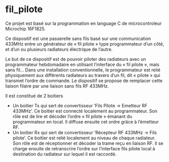 # fil_pilote
Ce projet est basé sur la programmation en language C de microcontroleur Microchip 16F1825.

Ce dispositif est une passerelle sans fils basé sur une communication 433MHz entre un générateur 
de « fil pilote »  type programmateur d’un côté, et d’un ou plusieurs radiateurs électrique de
 l’autre.
 
Le but de ce dispositif est de pouvoir piloter des radiateurs avec un programmateur hebdomadaire 
en utilisant l’interface du « fil pilote », mais sans fil...
Dans une installation conventionnelle, le programmateur est relié physiquement aux différents radiateurs
au travers d’un fil, dit « pilote » qui transmet l’ordre de commande. Le dispositif se propose de remplacer
cette liaison filaire par une liaison sans fils RF 433MHz.

 Il est constitué de 2 boitiers 
-	Un boitier Tx qui sert de convertisseur ‘Fils Pilote -> Emetteur RF 433MHz’. Ce boitier est connecté
  localement au programmateur. Son rôle est de lire et décoder l’ordre « fil pilote » émanant  du 
  programmateur en local. Il diffuse ensuite cet ordre grâce à l’émetteur RF.
-	Un boitier Rx qui sert de convertisseur ‘Récepteur RF 433MHz -> Fils pilote’. Ce boitier est relié
  localement au niveau de chaque radiateur. Son rôle est de réceptionner et décoder la trame reçu en
  liaison RF. Il se charge ensuite de retranscrire l’ordre sur l’interface fils pilote local à 
  destination du radiateur sur lequel il est raccordé.

